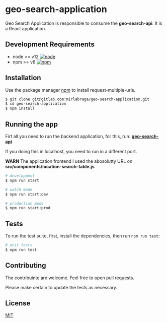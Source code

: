# geo-search-application

Geo Search Application is responsible to consume the **geo-search-api**. It is a React application.

## Development Requirements

- node >= v12 [![node](https://img.shields.io/badge/node-v12-blue.svg?cacheSeconds=2592000)](https://nodejs.org/en/download/)
- npm >= v6 [![npm](https://img.shields.io/badge/npm-v6.3.0-blue)](https://www.npmjs.com/get-npm)


## Installation

Use the package manager [npm](https://www.npmjs.com/) to install request-multiple-urls.

```bash
$ git clone git@gitlab.com:mirlabraga/geo-search-application.git
$ cd geo-search-application
$ npm install
```

## Running the app

Firt all you need to run the backend application, for this, run: [**geo-search-api**](https://gitlab.com/mirlabraga/geo-search-api)

If you doing this in localhost, you need to run in a different port.

**WARN**
The application frontend I used the abosolutty URL on **src/components/location-search-table.js**

```bash
# development
$ npm run start

# watch mode
$ npm run start:dev

# production mode
$ npm run start:prod
```
## Tests

  To run the test suite, first, install the dependencies, then run `npm run test`:

```bash
# unit tests
$ npm run test
```

## Contributing
The contribuinte are welcome. Feel free to open pull requests.

Please make certain to update the tests as necessary.

## License
[MIT](https://choosealicense.com/licenses/mit/)
